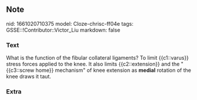 ## Note
nid: 1661020710375
model: Cloze-chrisc-ff04e
tags: GSSE::!Contributor::Victor_Liu
markdown: false

### Text
What is the function of the fibular collateral ligaments? To limit
{{c1::varus}} stress forces applied to the knee. It also limits
{{c2::extension}} and the "{{c3::screw home}} mechanism" of knee
extension as <b>medial</b> rotation of the knee draws it taut.

### Extra

